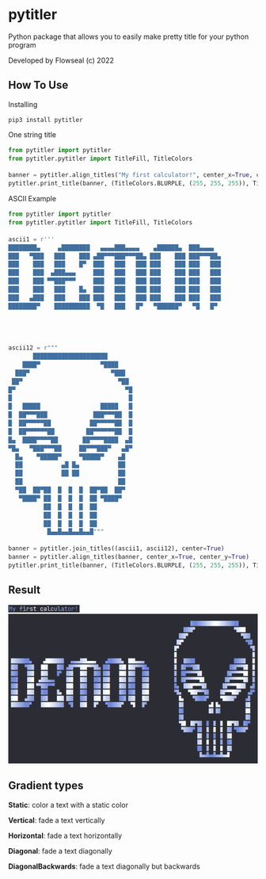 # pytitler

Python package that allows you to easily make pretty title for your python program

Developed by Flowseal (c) 2022

## How To Use

Installing
```
pip3 install pytitler
```

One string title
```python
from pytitler import pytitler
from pytitler.pytitler import TitleFill, TitleColors

banner = pytitler.align_titles("My first calculator!", center_x=True, center_y=True)
pytitler.print_title(banner, (TitleColors.BLURPLE, (255, 255, 255)), TitleFill.HORIZONTAL)
```

ASCII Example

```python
from pytitler import pytitler
from pytitler.pytitler import TitleFill, TitleColors

ascii1 = r'''
████████▄     ▄████████   ▄▄▄▄███▄▄▄▄    ▄██████▄  ███▄▄▄▄             
███   ▀███   ███    ███ ▄██▀▀▀███▀▀▀██▄ ███    ███ ███▀▀▀██▄           
███    ███   ███    █▀  ███   ███   ███ ███    ███ ███   ███           
███    ███  ▄███▄▄▄     ███   ███   ███ ███    ███ ███   ███           
███    ███ ▀▀███▀▀▀     ███   ███   ███ ███    ███ ███   ███           
███    ███   ███    █▄  ███   ███   ███ ███    ███ ███   ███           
███   ▄███   ███    ███ ███   ███   ███ ███    ███ ███   ███           
████████▀    ██████████  ▀█   ███   █▀   ▀██████▀   ▀█   █▀            
                                                                       '''



ascii12 = r"""
       █████████████████████
    ████▀                 ▀████
  ███▀                       ▀███
 ██▀                           ▀██
█▀                               ▀█
█                                 █
█   █████                 █████   █
█  ██▀▀▀███             ███▀▀▀██  █
█  ██▀▀▀▀▀██           ██▀▀▀▀▀██  █
█  ██▀▀▀▀▀▀██         ██▀▀▀▀▀▀██  █
█▄  ████▀▀▀▀██       ██▀▀▀▀████  ▄█
▀█▄   ▀███▀▀▀██     ██▀▀▀███▀   ▄█▀
  █▄    ▀█████▀     ▀█████▀    ▄█
  ██           ▄█ █▄           ██
  ██           ██ ██           ██
  ██                           ██
  ▀██  ██▀██  █  █  █  ██▀██  ██▀
   ▀████▀ ██  █  █  █  ██ ▀████▀
          ██  █  █  █  ██  
          ██  █  █  █  ██
          ██  █  █  █  ██
           █▄▄█▄▄█▄▄█▄▄█"""

banner = pytitler.join_titles((ascii1, ascii12), center=True)
banner = pytitler.align_titles(banner, center_x=True, center_y=True)
pytitler.print_title(banner, (TitleColors.BLURPLE, (255, 255, 255)), TitleFill.DIAGONAL_BACKWARDS)
```

## Result
![](./images/calc.png)
![](./images/demon.png)

## Gradient types
**Static**: color a text with a static color

**Vertical**: fade a text vertically

**Horizontal**: fade a text horizontally

**Diagonal**: fade a text diagonally

**DiagonalBackwards**: fade a text diagonally but backwards
